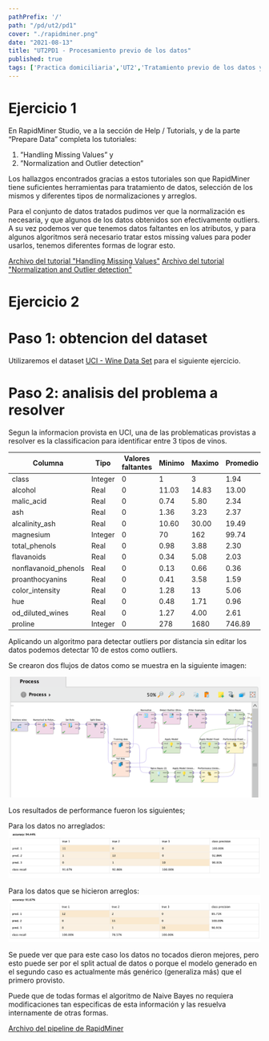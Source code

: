 ```yaml
---
pathPrefix: '/'
path: "/pd/ut2/pd1"
cover: "./rapidminer.png"
date: "2021-08-13"
title: "UT2PD1 - Procesamiento previo de los datos"
published: true
tags: ['Practica domiciliaria','UT2','Tratamiento previo de los datos y fundamentos de los algoritmos de ML']
---
```


# Ejercicio 1

En RapidMiner Studio, ve a la sección de Help / Tutorials, y de la parte “Prepare Data” completa
los tutoriales:
1. ”Handling Missing Values” y
2. ”Normalization and Outlier detection”

Los hallazgos encontrados gracias a estos tutoriales son que RapidMiner tiene suficientes herramientas para tratamiento de datos, selección de los mismos y diferentes tipos de normalizaciones y arreglos.

Para el conjunto de datos tratados pudimos ver que la normalización es necesaria, y que algunos de los datos obtenidos son efectivamente outliers. A su vez podemos ver que tenemos datos faltantes en los atributos, y para algunos algoritmos será necesario tratar estos missing values para poder usarlos, tenemos diferentes formas de lograr esto.

[Archivo del tutorial "Handling Missing Values"](https://github.com/JuanFKurucz/ia-portfolio/blob/main/content/posts/ut/ut2/pd/pd2/ej1.rmp)
[Archivo del tutorial "Normalization and Outlier detection"](https://github.com/JuanFKurucz/ia-portfolio/blob/main/content/posts/ut/ut2/pd/pd2/ej2.rmp)

# Ejercicio 2

# Paso 1: obtencion del dataset

Utilizaremos el dataset [UCI - Wine Data Set](https://archive.ics.uci.edu/ml/datasets/wine) para el siguiente ejercicio.

# Paso 2: analisis del problema a resolver

Segun la informacion provista en UCI, una de las problematicas provistas a resolver es la classificacion para identificar entre 3 tipos de vinos.

|   Columna |   Tipo    |   Valores faltantes   |   Minimo  |   Maximo  |   Promedio    |
|   -----------   |   -----------   |   -----------   |   -----------   |   -----------   |   -----------   |
|   class   |   Integer |   0   |   1   |   3   |   1.94    |
|   alcohol   |   Real |   0   |   11.03   |   14.83   |   13.00    |
|   malic_acid   |   Real |   0   |   0.74   |   5.80   |   2.34    |
|   ash   |   Real |   0   |   1.36   |   3.23   |   2.37    |
|   alcalinity_ash   |   Real |   0   |   10.60   |   30.00   |   19.49    |
|   magnesium   |   Integer |   0   |   70   |   162   |   99.74    |
|   total_phenols   |   Real |   0   |   0.98   |   3.88   |   2.30    |
|   flavanoids   |   Real |   0   |   0.34   |   5.08   |   2.03    |
|   nonflavanoid_phenols   |   Real |   0   |   0.13   |   0.66   |   0.36    |
|   proanthocyanins   |   Real |   0   |   0.41   |   3.58   |   1.59    |
|   color_intensity   |   Real |   0   |   1.28   |   13   |   5.06    |
|   hue   |   Real |   0   |   0.48   |   1.71   |   0.96    |
|   od_diluted_wines   |   Real |   0   |   1.27   |   4.00   |   2.61    |
|   proline   |   Integer |   0   |   278   |   1680   |   746.89    |

Aplicando un algoritmo para detectar outliers por distancia sin editar los datos podemos detectar 10 de estos como outliers.

Se crearon dos flujos de datos como se muestra en la siguiente imagen:

![Pipeline](https://raw.githubusercontent.com/JuanFKurucz/ia-portfolio/main/content/posts/ut/ut2/pd/pd1/pipeline.png)

Los resultados de performance fueron los siguientes;

Para los datos no arreglados:
![Pipeline](https://raw.githubusercontent.com/JuanFKurucz/ia-portfolio/main/content/posts/ut/ut2/pd/pd1/untouched.png)

Para los datos que se hicieron arreglos:
![Pipeline](https://raw.githubusercontent.com/JuanFKurucz/ia-portfolio/main/content/posts/ut/ut2/pd/pd1/fixed.png)

Se puede ver que para este caso los datos no tocados dieron mejores, pero esto puede ser por el split actual de datos o porque el modelo generado en el segundo caso es actualmente más genérico (generaliza más) que el primero provisto.

Puede que de todas formas el algoritmo de Naive Bayes no requiera modificaciones tan especificas de esta información y las resuelva internamente de otras formas.

[Archivo del pipeline de RapidMiner](https://github.com/JuanFKurucz/ia-portfolio/blob/main/content/posts/ut/ut2/pd/pd1/pipeline.rmp)